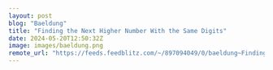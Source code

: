 ```yaml
---
layout: post
blog: "Baeldung"
title: "Finding the Next Higher Number With the Same Digits"
date: 2024-05-20T12:50:32Z
image: images/baeldung.png
remote_url: "https://feeds.feedblitz.com/~/897094049/0/baeldung~Finding-the-Next-Higher-Number-With-the-Same-Digits"
---
```

